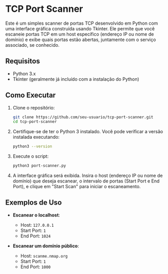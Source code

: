 # TCP Port Scanner

Este é um simples scanner de portas TCP desenvolvido em Python com uma interface gráfica construída usando Tkinter. Ele permite que você escaneie portas TCP em um host específico (endereço IP ou nome de domínio) e exibe quais portas estão abertas, juntamente com o serviço associado, se conhecido.

## Requisitos

- Python 3.x
- Tkinter (geralmente já incluído com a instalação do Python)

## Como Executar

1. Clone o repositório:

    ```bash
    git clone https://github.com/seu-usuario/tcp-port-scanner.git
    cd tcp-port-scanner
    ```

2. Certifique-se de ter o Python 3 instalado. Você pode verificar a versão instalada executando:

    ```bash
    python3 --version
    ```

3. Execute o script:

    ```bash
    python3 port-scanner.py
    ```

4. A interface gráfica será exibida. Insira o host (endereço IP ou nome de domínio) que deseja escanear, o intervalo de portas (Start Port e End Port), e clique em "Start Scan" para iniciar o escaneamento.

## Exemplos de Uso

- **Escanear o localhost**:

    - Host: `127.0.0.1`
    - Start Port: `1`
    - End Port: `1024`

- **Escanear um domínio público**:

    - Host: `scanme.nmap.org`
    - Start Port: `1`
    - End Port: `1000`
